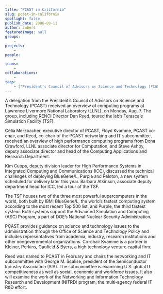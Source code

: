 ```yaml
---
title: "PCAST in California"
slug: pcast-in-california
spotlight: false
publish_date: 2006-08-11
author: subers
featuredImage: null
groups:
    - 
projects:
    - 
people:
    - 
teams: 
    - 
collaborations:
    - 
tags:
    - ["President's Council of Advisors on Science and Technology (PCAST)"]
---
```

A delegation from the President’s Council of Advisors on Science and Technology (PCAST) received an overview of computing programs at Lawrence Livermore National Laboratory (LLNL), on Monday, Aug. 7. The group, including RENCI Director Dan Reed, toured the lab’s Terascale Simulation Facility (TSF).<!--more-->

Celia Merzbacher, executive director of PCAST, Floyd Kvamme, PCAST co-chair, and Reed, co-chair of the PCAST networking and IT subcommittee, received an overview of high performance computing programs from Dona Crawford, LLNL associate director for Computation, and Steve Ashby, deputy associate director and head of the Computing Applications and Research Department.

Kim Cupps, deputy division leader for High Performance Systems in Integrated Computing and Communications (ICC), discussed the technical challenges of deploying BlueGene/L, Purple and Peloton, a new system scheduled for delivery later this year. Barbara Atkinson, associate deputy department head for ICC, led a tour of the TSF.

The TSF houses two of the three most powerful supercomputers in the world, both built by IBM: BlueGene/L, the world’s fastest computing system according to the most recent Top 500 list, and Purple, the third fastest system. Both systems support the Advanced Simulation and Computing (ASC) Program, a part of DOE’s National Nuclear Security Administration.

PCAST provides guidance on science and technology issues to the administration through the Office of Science and Technology Policy and includes representatives from academia, industry, research institutions and other nongovernmental organizations. Co-chair Kvamme is a partner in Kleiner, Perkins, Caufield &amp; Byers, a high technology venture capital firm.

Reed was named to PCAST in February and chairs the networking and IT subcommittee with George M. Scalise, president of the Semiconductor Industry Association (SIA). The subcommittee is examining U.S. global IT competitiveness as well as social, economic and workforce issues. It also will examine the work of the Networking and Information Technology Research and Development (NITRD) program, the multi-agency federal IT R&amp;D effort.

